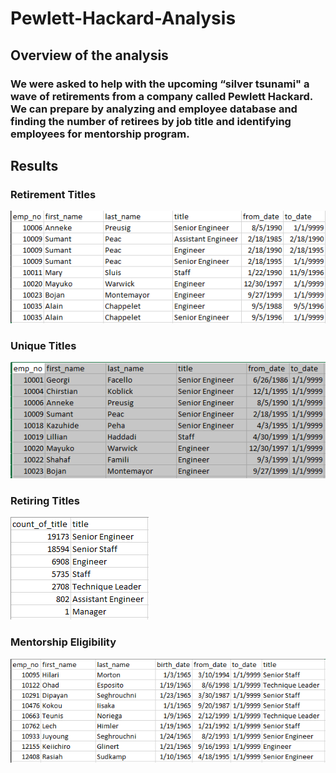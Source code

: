 # Pewlett-Hackard-Analysis
 ## Overview of the analysis
 ### We were asked to help with the upcoming “silver tsunami" a wave of retirements from a company called Pewlett Hackard. We can prepare by analyzing and employee database and finding the number of retirees by job title and identifying employees for mentorship program.

 ## Results
 ### Retirement Titles
 ![Retirement_Titles](https://github.com/marveld21/Pewlett-Hackard-Analysis/blob/main/PNGS/retirement_titles.PNG?raw=true)
 ### Unique Titles
 ![Unique_Titles](https://github.com/marveld21/Pewlett-Hackard-Analysis/blob/main/PNGS/unique_titles.PNG?raw=true)
 ### Retiring Titles
 ![Retiring_Titles](https://github.com/marveld21/Pewlett-Hackard-Analysis/blob/main/PNGS/retiring_titles.PNG?raw=true)
### Mentorship Eligibility
 ![Mentorship Eligibility](https://github.com/marveld21/Pewlett-Hackard-Analysis/blob/main/PNGS/mentorship_eligibility.PNG?raw=true)
